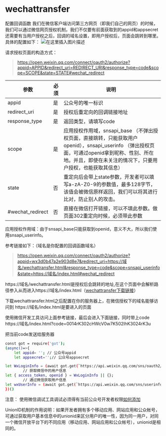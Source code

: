 # wechattransfer
配置回调函数
我们在微信客户端访问第三方网页（即我们自己的网页）的时候，我们可以通过微信网页授权机制，我们不仅要有前面获取到的appid和appsecret还需要有当用户授权之后，回调的域名设置，即用户授权后，页面会跳转到哪里。具体的配置如下：
![在这里插入图片描述](https://img-blog.csdnimg.cn/20200729150845785.png?x-oss-process=image/watermark,type_ZmFuZ3poZW5naGVpdGk,shadow_10,text_aHR0cHM6Ly9ibG9nLmNzZG4ubmV0L3dlaXhpbl80MzExMDYwOQ==,size_16,color_FFFFFF,t_70)


请求授权页面的构造方式：
>https://open.weixin.qq.com/connect/oauth2/authorize?appid=APPID&redirect_uri=REDIRECT_URI&response_type=code&scope=SCOPE&state=STATE#wechat_redirect


|参数|必须|说明|
|--|--|--|
|appid|是|公众号的唯一标识|
|redirect_uri|是|授权后重定向的回调链接地址|
|response_type|是|返回类型，请填写code|
|scope|是|应用授权作用域，snsapi_base （不弹出授权页面，直接跳转，只能获取用户openid），snsapi_userinfo （弹出授权页面，可通过openid拿到昵称、性别、所在地。并且，即使在未关注的情况下，只要用户授权，也能获取其信息）|
|state|否|重定向后会带上state参数，开发者可以填写a-zA-Z0-9的参数值，最多128字节，该值会被微信原样返回，我们可以将其进行比对，防止别人的攻击。|
|#wechat_redirect|否|直接在微信打开链接，可以不填此参数。做页面302重定向时候，必须带此参数|


应用授权作用域：由于snsapi_base只能获取到openid，意义不大，所以我们使用snsapi_userinfo。

参考链接如下：（域名是你配置的回调函数域名）
>https://open.weixin.qq.com/connect/oauth2/authorize?appid=wx3d0b47a2e903d8e7&redirect_uri=https://域名/wechattransfer.html&response_type=code&scope=snsapi_userinfo&state=https://域名/index.html#wechat_redirect

https://域名/wechattransfer.html是授权后会跳转的地址,在这个页面中会解析路径参入从而进入https://域名/index.html（[wechattransfer下载链接](https://github.com/wjc49420645/wechattransfer)）

下载wechattransfer.html之后配置在你的服务器上，在微信授权下的域名能够访问到
https://域名/index.html是要进入的页面



使用微信开发工具访问上面参考链接，最后会进入下面链接，同时带上code
https://域名/index.html?code=0014rK302cHWcV0w7K502IhK3024rK3u


把当前code发送给服务器
```bash
const got = require('got');
(async()=>{
    let appid= ''; // 公众号appid
    let appsecret='';// 公众号appsecret

let WxLoginInfo = (await got.get(`https://api.weixin.qq.com/sns/oauth2/access_token?appid=${appid}&secret=${appsecret}&code=${code}&grant_type=authorization_code`, { 'json': true })).body;
        // 获取微信中的用户信息
let { access_token, openid } = WxLoginInfo || {};
        // 通过微信获取用户信息
let wxUserInfo = (await got.get(`https://api.weixin.qq.com/sns/userinfo?access_token=${access_token}&openid=${openid}`, { 'json': true })).body;
})()

```


注意：
使用微信调试工具调试必须得有当前公众号开发者权限[如何添加](https://developers.weixin.qq.com/doc/offiaccount/OA_Web_Apps/Web_Developer_Tools.html)


UnionID机制的作用说明：如果开发者拥有多个移动应用、网站应用和公众帐号，可通过获取用户基本信息中的unionid来区分用户的唯一性，因为同一用户，对同一个微信开放平台下的不同应用（移动应用、网站应用和公众帐号），unionid是相同的。

